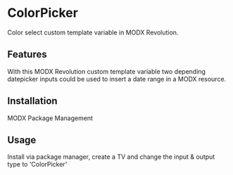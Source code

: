 # ColorPicker

Color select custom template variable in MODX Revolution.

## Features

With this MODX Revolution custom template variable two depending datepicker inputs
could be used to insert a date range in a MODX resource.

## Installation

MODX Package Management

## Usage

Install via package manager, create a TV and change the input & output type to 'ColorPicker'
